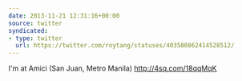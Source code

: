 ```yaml
---
date: 2013-11-21 12:31:16+00:00
source: twitter
syndicated:
- type: twitter
  url: https://twitter.com/roytang/statuses/403500862414528512/
---
```


I'm at Amici (San Juan, Metro Manila) http://4sq.com/18qqMqK